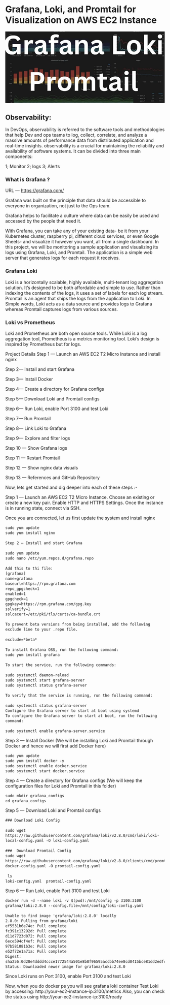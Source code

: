 # Grafana, Loki, and Promtail for Visualization on AWS EC2 Instance

![grafana](grafana.png)

## Observability:

In DevOps, observability is referred to the software tools and methodologies that help Dev and ops teams to log, collect, correlate, and analyze a massive amounts of performance data from distributed application and real-time insights. observability is a crucial for maintaining the reliability and availability of software systems. It can be divided into three main components:

1; Monitor
2; logs
3; Alerts

### What is Grafana ?

URL — https://grafana.com/

Grafana was built on the principle that data should be accessible to everyone in organization, not just to the Ops team.

Grafana helps to facilitate a culture where data can be easily be used and accessed by the people that need it.

With Grafana, you can take any of your existing data- be it from your Kubernetes cluster, raspberry pi, different cloud services, or even Google Sheets- and visualize it however you want, all from a single dashboard.
In this project, we will be monitoring a sample application and visualizing its logs using Grafana, Loki, and Promtail. The application is a simple web server that generates logs for each request it receives.

### Grafana Loki

Loki is a horizontally scalable, highly available, multi-tenant log aggregation solution. It’s designed to be both affordable and simple to use. Rather than indexing the contents of the logs, it uses a set of labels for each log stream. Promtail is an agent that ships the logs from the application to Loki. In Simple words, Loki acts as a data source and provides logs to Grafana whereas Promtail captures logs from various sources.

### Loki vs Prometheus

Loki and Prometheus are both open source tools. While Loki is a log aggregation tool, Prometheus is a metrics monitoring tool. Loki’s design is inspired by Prometheus but for logs.

Project Details
Step 1 — Launch an AWS EC2 T2 Micro Instance and install nginx

Step 2— Install and start Grafana

Step 3— Install Docker

Step 4— Create a directory for Grafana configs

Step 5— Download Loki and Promtail configs

Step 6— Run Loki, enable Port 3100 and test Loki

Step 7— Run Promtail

Step 8— Link Loki to Grafana

Step 9— Explore and filter logs

Step 10 — Show Grafana logs

Step 11 — Restart Promtail

Step 12 — Show nginx data visuals

Step 13 — References and GitHub Repository

Now, lets get started and dig deeper into each of these steps :-

Step 1 — Launch an AWS EC2 T2 Micro Instance. Choose an existing or create a new key pair. Enable HTTP and HTTPS Settings. Once the instance is in running state, connect via SSH.

Once you are connected, let us first update the system and install nginx

```
sudo yum update
sudo yum install nginx

Step 2 — Install and start Grafana

sudo yum update
sudo nano /etc/yum.repos.d/grafana.repo

Add this to thi file:
[grafana]
name=grafana
baseurl=https://rpm.grafana.com
repo_gpgcheck=1
enabled=1
gpgcheck=1
gpgkey=https://rpm.grafana.com/gpg.key
sslverify=1
sslcacert=/etc/pki/tls/certs/ca-bundle.crt

To prevent beta versions from being installed, add the following exclude line to your .repo file.

exclude=*beta*

To install Grafana OSS, run the following command:
sudo yum install grafana

To start the service, run the following commands:

sudo systemctl daemon-reload
sudo systemctl start grafana-server
sudo systemctl status grafana-server

To verify that the service is running, run the following command:

sudo systemctl status grafana-server
Configure the Grafana server to start at boot using systemd
To configure the Grafana server to start at boot, run the following command:

sudo systemctl enable grafana-server.service
```

Step 3 — Install Docker (We will be installing Loki and Promtail through Docker and hence we will first add Docker here)

```
sudo yum update
sudo yum install docker -y
sudo systemctl enable docker.service
sudo systemctl start docker.service
```

Step 4 — Create a directory for Grafana configs (We will keep the configuration files for Loki and Promtail in this folder)

```
sudo mkdir grafana_configs
cd grafana_configs
```

Step 5 — Download Loki and Promtail configs
```
### Download Loki Config

sudo wget https://raw.githubusercontent.com/grafana/loki/v2.8.0/cmd/loki/loki-local-config.yaml -O loki-config.yaml

###  Download Promtail Config
sudo wget https://raw.githubusercontent.com/grafana/loki/v2.8.0/clients/cmd/promtail/promtail-docker-config.yaml -O promtail-config.yaml

 ls
loki-config.yaml  promtail-config.yaml

```

Step 6 — Run Loki, enable Port 3100 and test Loki

```
docker run -d --name loki -v $(pwd):/mnt/config -p 3100:3100 grafana/loki:2.8.0 --config.file=/mnt/config/loki-config.yaml

Unable to find image 'grafana/loki:2.8.0' locally
2.8.0: Pulling from grafana/loki
ef5531b6e74e: Pull complete 
fc391c13292d: Pull complete 
d11d7723d072: Pull complete 
6ece594cf4ef: Pull complete 
97b581081b3e: Pull complete 
e52f72e1a71a: Pull complete 
Digest: sha256:0d28e4dddd4ccce1772544a501e8b8f96595accbb74ee8cd0415bce81dd2edfc
Status: Downloaded newer image for grafana/loki:2.8.0

```

Since Loki runs on Port 3100, enable Port 3100 and test Loki

Now, when you do docker ps you will see grafana loki container
Test Loki by accessing: http://your-ec2-instance-ip:3100/metrics
Also, you can check the status using http://your-ec2-instance-ip:3100/ready
